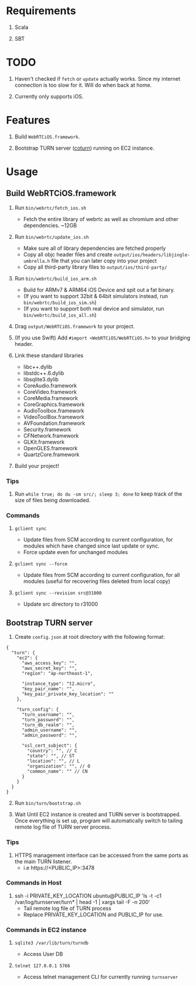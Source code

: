 # Requirements
1. Scala

2. SBT

# TODO
1. Haven't checked if `fetch` or `update` actually works. Since my internet connection is too slow for it. Will do when back at home.

2. Currently only supports iOS.

# Features
1. Build `WebRTCiOS.framework`.

2. Bootstrap TURN server ([coturn](https://github.com/coturn/coturn)) running on EC2 instance.

# Usage
## Build WebRTCiOS.framework
1. Run `bin/webrtc/fetch_ios.sh`
    - Fetch the entire library of webrtc as well as chromium and other dependencies. ~12GB
    
2. Run `bin/webrtc/update_ios.sh`
    - Make sure all of library dependencies are fetched properly
    - Copy all objc header files and create `output/ios/headers/libjingle-umbrella.h` file that you can later copy into your project
    - Copy all third-party library files to `output/ios/third-party/`

3. Run `bin/webrtc/build_ios_arm.sh`
    - Build for ARMv7 & ARM64 iOS Device and spit out a fat binary.
    - (If you want to support 32bit & 64bit simulators instead, run `bin/webrtc/build_ios_sim.sh`)
    - (If you want to support both real device and simulator, run `bin/webrtc/build_ios_all.sh`)
    
4. Drag `output/WebRTCiOS.framework` to your project.

5. (If you use Swift) Add `#import <WebRTCiOS/WebRTCiOS.h>` to your bridging header.
    
6. Link these standard libraries
    - libc++.dylib
    - libstdc++.6.dylib
    - libsqlite3.dylib
    - CoreAudio.framework
    - CoreVideo.framework
    - CoreMedia.framework
    - CoreGraphics.framework
    - AudioToolbox.framework
    - VideoToolBox.framework
    - AVFoundation.framework
    - Security.framework
    - CFNetwork.framework
    - GLKit.framework
    - OpenGLES.framework
    - QuartzCore.framework
    
7. Build your project!

### Tips
1. Run `while true; do du -sm src/; sleep 3; done` to keep track of the size of files being downloaded.

### Commands 
1. `gclient sync`
    - Update files from SCM according to current configuration, for modules which have changed since last update or sync.
    - Force update even for unchanged modules

2. `gclient sync --force`
    - Update files from SCM according to current configuration, for all modules (useful for recovering files deleted from local copy)

3. `gclient sync --revision src@31000`
    - Update src directory to r31000

## Bootstrap TURN server
1. Create `config.json` at root directory with the following format:
```
{
  "turn": {
    "ec2": {
      "aws_access_key": "",
      "aws_secret_key": "",
      "region": "ap-northeast-1",

      "instance_type": "t2.micro",
      "key_pair_name": "",
      "key_pair_private_key_location": ""
    },

    "turn_config": {
      "turn_username": "",
      "turn_password": "",
      "turn_db_realm": "",
      "admin_username": "",
      "admin_password": "",

      "ssl_cert_subject": {
        "country": "", // C
        "state": "", // ST
        "location": "", // L
        "organization": "", // O
        "common_name": "" // CN
      }
    }
  }
}
```
2. Run `bin/turn/bootstrap.sh`

3. Wait Until EC2 instance is created and TURN server is bootstrapped. Once everything is set up, program will automatically switch to tailing remote log file of TURN server process.

### Tips
1. HTTPS management interface can be accessed from the same ports as the main TURN listener.
    - i.e https://<PUBLIC_IP>:3478
    
### Commands in Host
1. ssh -i PRIVATE_KEY_LOCATION ubuntu@PUBLIC_IP 'ls -t -c1 /var/log/turnserver/turn* | head -1 | xargs tail -F -n 200'
    - Tail remote log file of TURN process
    - Replace PRIVATE_KEY_LOCATION and PUBLIC_IP for use.

### Commands in EC2 instance
1. `sqlite3 /var/lib/turn/turndb`
    - Access User DB
    
2. `telnet 127.0.0.1 5766`
    - Access telnet management CLI for currently running `turnserver`
    